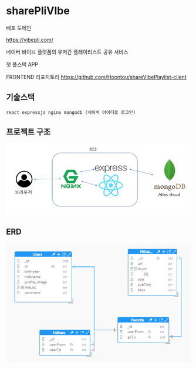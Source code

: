 # sharePliVIbe

배포 도메인

https://vibepli.com/

네이버 바이브 플랫폼의 유저간 플레이리스트 공유 서비스

첫 풀스택 APP

FRONTEND 리포지토리
https://github.com/Hoontou/shareVibePlaylist-client

## 기술스택

    react expressjs nginx mongodb (네이버 아이디로 로그인)

## 프로젝트 구조

![프로젝트 구조](./readmeImgs/구조.png)

## ERD

![ERD](./readmeImgs/ERD.png)
